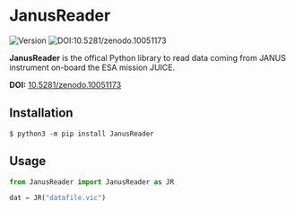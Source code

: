 # JanusReader

![Version](https://img.shields.io/badge/version-0.11.0-blue)
![DOI:10.5281/zenodo.10051173](https://zenodo.org/badge/DOI/10.5281/zenodo.10051173.svg)

**JanusReader** is the offical Python library to read data coming from JANUS instrument on-board the ESA mission JUICE.

**DOI:** [10.5281/zenodo.10051173](https://zenodo.org/doi/10.5281/zenodo.10051172)

## Installation

```shell
$ python3 -m pip install JanusReader
```

## Usage

```python
from JanusReader import JanusReader as JR

dat = JR("datafile.vic")
```
